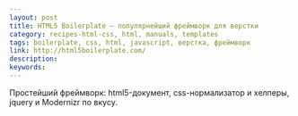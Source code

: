 ```yaml
---
layout: post
title: HTML5 Boilerplate — популярнейший фреймворк для верстки
category: recipes-html-css, html, manuals, templates
tags: boilerplate, css, html, javascript, верстка, фреймворк
link: http://html5boilerplate.com/
description:
keywords:
---
```


<p>Простейший фреймворк: html5-документ, css-нормализатор и хелперы, jquery и Modernizr по вкусу.</p>

